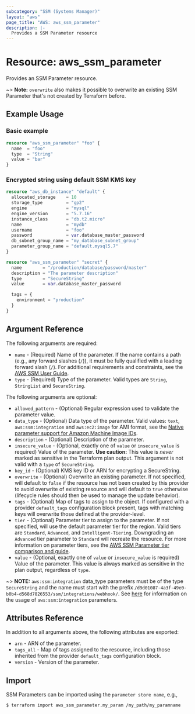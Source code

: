 ```yaml
---
subcategory: "SSM (Systems Manager)"
layout: "aws"
page_title: "AWS: aws_ssm_parameter"
description: |-
  Provides a SSM Parameter resource
---
```


# Resource: aws_ssm_parameter

Provides an SSM Parameter resource.

~> **Note:** `overwrite` also makes it possible to overwrite an existing SSM Parameter that's not created by Terraform before.

## Example Usage

### Basic example

```terraform
resource "aws_ssm_parameter" "foo" {
  name  = "foo"
  type  = "String"
  value = "bar"
}
```

### Encrypted string using default SSM KMS key

```terraform
resource "aws_db_instance" "default" {
  allocated_storage    = 10
  storage_type         = "gp2"
  engine               = "mysql"
  engine_version       = "5.7.16"
  instance_class       = "db.t2.micro"
  name                 = "mydb"
  username             = "foo"
  password             = var.database_master_password
  db_subnet_group_name = "my_database_subnet_group"
  parameter_group_name = "default.mysql5.7"
}

resource "aws_ssm_parameter" "secret" {
  name        = "/production/database/password/master"
  description = "The parameter description"
  type        = "SecureString"
  value       = var.database_master_password

  tags = {
    environment = "production"
  }
}
```

## Argument Reference

The following arguments are required:

* `name` - (Required) Name of the parameter. If the name contains a path (e.g., any forward slashes (`/`)), it must be fully qualified with a leading forward slash (`/`). For additional requirements and constraints, see the [AWS SSM User Guide](https://docs.aws.amazon.com/systems-manager/latest/userguide/sysman-parameter-name-constraints.html).
* `type` - (Required) Type of the parameter. Valid types are `String`, `StringList` and `SecureString`.

The following arguments are optional:

* `allowed_pattern` - (Optional) Regular expression used to validate the parameter value.
* `data_type` - (Optional) Data type of the parameter. Valid values: `text`, `aws:ssm:integration` and `aws:ec2:image` for AMI format, see the [Native parameter support for Amazon Machine Image IDs](https://docs.aws.amazon.com/systems-manager/latest/userguide/parameter-store-ec2-aliases.html).
* `description` - (Optional) Description of the parameter.
* `insecure_value` - (Optional, exactly one of `value` or `insecure_value` is required) Value of the parameter. **Use caution:** This value is _never_ marked as sensitive in the Terraform plan output. This argument is not valid with a `type` of `SecureString`.
* `key_id` - (Optional) KMS key ID or ARN for encrypting a SecureString.
* `overwrite` - (Optional) Overwrite an existing parameter. If not specified, will default to `false` if the resource has not been created by this provider to avoid overwrite of existing resource and will default to `true` otherwise (lifecycle rules should then be used to manage the update behavior).
* `tags` - (Optional) Map of tags to assign to the object. If configured with a provider `default_tags` configuration block present, tags with matching keys will overwrite those defined at the provider-level.
* `tier` - (Optional) Parameter tier to assign to the parameter. If not specified, will use the default parameter tier for the region. Valid tiers are `Standard`, `Advanced`, and `Intelligent-Tiering`. Downgrading an `Advanced` tier parameter to `Standard` will recreate the resource. For more information on parameter tiers, see the [AWS SSM Parameter tier comparison and guide](https://docs.aws.amazon.com/systems-manager/latest/userguide/parameter-store-advanced-parameters.html).
* `value` - (Optional, exactly one of `value` or `insecure_value` is required) Value of the parameter. This value is always marked as sensitive in the plan output, regardless of `type`.

~> **NOTE:** `aws:ssm:integration` data_type parameters must be of the type `SecureString` and the name must start with the prefix `/d9d01087-4a3f-49e0-b0b4-d568d7826553/ssm/integrations/webhook/`. See [here](https://docs.aws.amazon.com/systems-manager/latest/userguide/creating-integrations.html) for information on the usage of `aws:ssm:integration` parameters.

## Attributes Reference

In addition to all arguments above, the following attributes are exported:

* `arn` - ARN of the parameter.
* `tags_all` - Map of tags assigned to the resource, including those inherited from the provider `default_tags` configuration block.
* `version` - Version of the parameter.

## Import

SSM Parameters can be imported using the `parameter store name`, e.g.,

```
$ terraform import aws_ssm_parameter.my_param /my_path/my_paramname
```
